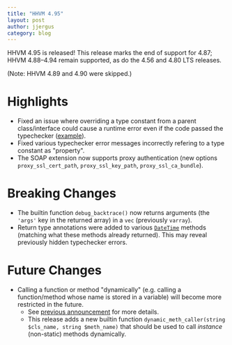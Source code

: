 ```yaml
---
title: "HHVM 4.95"
layout: post
author: jjergus
category: blog
---
```


HHVM 4.95 is released! This release marks the end of support for 4.87;
HHVM 4.88&ndash;4.94 remain supported, as do the 4.56 and 4.80 LTS releases.

(Note: HHVM 4.89 and 4.90 were skipped.)

# Highlights

- Fixed an issue where overriding a type constant from a parent class/interface
  could cause a runtime error even if the code passed the typechecker
  ([example](https://github.com/facebook/hhvm/commit/206760e532d7f58084d9f32904d35b6735f57e66#diff-980a17de858c05e56fd438cc18277928d6403d191640f53d25c0302af056b22d)).
- Fixed various typechecker error messages incorrectly refering to a type
  constant as "property".
- The SOAP extension now supports proxy authentication (new options
  `proxy_ssl_cert_path`, `proxy_ssl_key_path`, `proxy_ssl_ca_bundle`).

# Breaking Changes

- The builtin function `debug_backtrace()` now returns arguments (the `'args'`
  key in the returned array) in a `vec` (previously `varray`).
- Return type annotations were added to various
  [`DateTime`](https://github.com/facebook/hhvm/commit/b31d8cc07fa084ce6a910128eeaae4e7edec36d1#diff-363445008aa8e1350233eb217353a35f808a91d29ba3fd382f24e2bb9244f80b)
  methods (matching what these methods already returned). This may reveal
  previously hidden typechecker errors.

# Future Changes

- Calling a function or method "dynamically" (e.g. calling a function/method
  whose name is stored in a variable) will become more restricted in the future.
  - See
    [previous announcement](https://hhvm.com/blog/2020/11/30/hhvm-4.86.html#future-changes)
    for more details.
  - This release adds a new builtin function
    `dynamic_meth_caller(string $cls_name, string $meth_name)`
    that should be used to call *instance* (non-static) methods dynamically.
